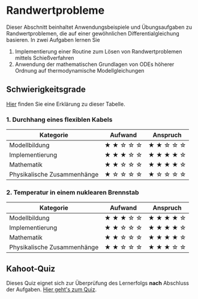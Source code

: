 # Randwertprobleme

Dieser Abschnitt beinhaltet Anwendungsbeispiele und Übungsaufgaben zu Randwertproblemen, die auf einer gewöhnlichen Differentialgleichung basieren. In zwei Aufgaben lernen Sie

1. Implementierung einer Routine zum Lösen von Randwertproblemen mittels Schießverfahren
2. Anwendung der mathematischen Grundlagen von ODEs höherer Ordnung auf thermodynamische Modellgleichungen

## Schwierigkeitsgrade
[Hier](content:references:schwierigkeitsgrade) finden Sie eine Erklärung zu dieser Tabelle.

### 1. Durchhang eines flexiblen Kabels

|Kategorie|Aufwand|Anspruch|
|---|---|---|
|Modellbildung|&#9733; &#9733; &#9734; &#9734; &#9734; |&#9733; &#9733; &#9734; &#9734; &#9734; |
|Implementierung|&#9733; &#9733; &#9733; &#9734; &#9734; |&#9733; &#9733; &#9733; &#9733; &#9734; |
|Mathematik|&#9733; &#9733; &#9734; &#9734; &#9734; |&#9733; &#9733; &#9733; &#9733; &#9734;|
|Physikalische Zusammenhänge|&#9733; &#9734; &#9734; &#9734; &#9734;|&#9733; &#9734; &#9734; &#9734; &#9734; |

### 2. Temperatur in einem nuklearen Brennstab

|Kategorie|Aufwand|Anspruch|
|---|---|---|
|Modellbildung|&#9733; &#9733; &#9733; &#9734; &#9734; |&#9733; &#9733; &#9733; &#9733; &#9734; |
|Implementierung|&#9733; &#9733; &#9734; &#9734; &#9734;|&#9733; &#9733; &#9733; &#9733; &#9734;|
|Mathematik|&#9733; &#9733; &#9734; &#9734; &#9734; |&#9733; &#9733; &#9733; &#9733; &#9734;|
|Physikalische Zusammenhänge|&#9733; &#9733; &#9734; &#9734; &#9734;|&#9733; &#9733; &#9733; &#9734; &#9734; |

## Kahoot-Quiz

Dieses Quiz eignet sich zur Überprüfung des Lernerfolgs **nach** Abschluss der Aufgaben. [Hier geht's zum Quiz](https://create.kahoot.it/share/randwertprobleme-offentlich/50abba7e-9264-437c-967e-032dbfbe47d1).
